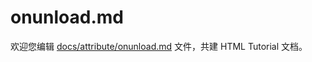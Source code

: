 onunload.md
===

欢迎您编辑 <a target="__blank" href="https://github.com/jaywcjlove/html-tutorial/blob/main/docs/attribute/onunload.md">docs/attribute/onunload.md</a> 文件，共建 HTML Tutorial 文档。